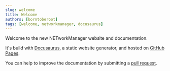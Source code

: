 ```yaml
---
slug: welcome
title: Welcome
authors: [borntoberoot]
tags: [welcome, networkmanager, docusaurus]
---
```


Welcome to the new NETworkManager website and documentation.

It's build with [Docusaurus](https://docusaurus.io/), a static website generator, and hosted on [GitHub Pages](https://pages.github.com/).

You can help to improve the documentation by submitting a [pull request](https://github.com/BornToBeRoot/NETworkManager).
